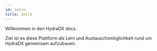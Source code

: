 ```yaml
---
id: intro
title: Intro
---
```


Willkommen in den HydraDX docs.

Ziel ist es diese Plattform als Lern und Austauschsmöglichkeit rund um HydraDX gemeinsam aufzubauen.